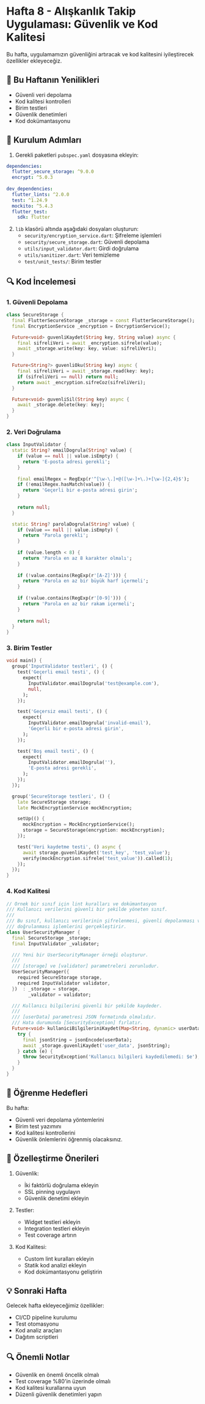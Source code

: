 # Hafta 8 - Alışkanlık Takip Uygulaması: Güvenlik ve Kod Kalitesi

Bu hafta, uygulamamızın güvenliğini artıracak ve kod kalitesini iyileştirecek özellikler ekleyeceğiz.

## 📱 Bu Haftanın Yenilikleri

- Güvenli veri depolama
- Kod kalitesi kontrolleri
- Birim testleri
- Güvenlik denetimleri
- Kod dokümantasyonu

## 🚀 Kurulum Adımları

1. Gerekli paketleri `pubspec.yaml` dosyasına ekleyin:
```yaml
dependencies:
  flutter_secure_storage: ^9.0.0
  encrypt: ^5.0.3
  
dev_dependencies:
  flutter_lints: ^2.0.0
  test: ^1.24.9
  mockito: ^5.4.3
  flutter_test:
    sdk: flutter
```

2. `lib` klasörü altında aşağıdaki dosyaları oluşturun:
   - `security/encryption_service.dart`: Şifreleme işlemleri
   - `security/secure_storage.dart`: Güvenli depolama
   - `utils/input_validator.dart`: Girdi doğrulama
   - `utils/sanitizer.dart`: Veri temizleme
   - `test/unit_tests/`: Birim testler

## 🔍 Kod İncelemesi

### 1. Güvenli Depolama
```dart
class SecureStorage {
  final FlutterSecureStorage _storage = const FlutterSecureStorage();
  final EncryptionService _encryption = EncryptionService();

  Future<void> guvenliKaydet(String key, String value) async {
    final sifreliVeri = await _encryption.sifrele(value);
    await _storage.write(key: key, value: sifreliVeri);
  }

  Future<String?> guvenliOku(String key) async {
    final sifreliVeri = await _storage.read(key: key);
    if (sifreliVeri == null) return null;
    return await _encryption.sifreCoz(sifreliVeri);
  }

  Future<void> guvenliSil(String key) async {
    await _storage.delete(key: key);
  }
}
```

### 2. Veri Doğrulama
```dart
class InputValidator {
  static String? emailDogrula(String? value) {
    if (value == null || value.isEmpty) {
      return 'E-posta adresi gerekli';
    }
    
    final emailRegex = RegExp(r'^[\w-\.]+@([\w-]+\.)+[\w-]{2,4}$');
    if (!emailRegex.hasMatch(value)) {
      return 'Geçerli bir e-posta adresi girin';
    }
    
    return null;
  }

  static String? parolaDogrula(String? value) {
    if (value == null || value.isEmpty) {
      return 'Parola gerekli';
    }
    
    if (value.length < 8) {
      return 'Parola en az 8 karakter olmalı';
    }
    
    if (!value.contains(RegExp(r'[A-Z]'))) {
      return 'Parola en az bir büyük harf içermeli';
    }
    
    if (!value.contains(RegExp(r'[0-9]'))) {
      return 'Parola en az bir rakam içermeli';
    }
    
    return null;
  }
}
```

### 3. Birim Testler
```dart
void main() {
  group('InputValidator testleri', () {
    test('Geçerli email testi', () {
      expect(
        InputValidator.emailDogrula('test@example.com'),
        null,
      );
    });

    test('Geçersiz email testi', () {
      expect(
        InputValidator.emailDogrula('invalid-email'),
        'Geçerli bir e-posta adresi girin',
      );
    });

    test('Boş email testi', () {
      expect(
        InputValidator.emailDogrula(''),
        'E-posta adresi gerekli',
      );
    });
  });

  group('SecureStorage testleri', () {
    late SecureStorage storage;
    late MockEncryptionService mockEncryption;

    setUp(() {
      mockEncryption = MockEncryptionService();
      storage = SecureStorage(encryption: mockEncryption);
    });

    test('Veri kaydetme testi', () async {
      await storage.guvenliKaydet('test_key', 'test_value');
      verify(mockEncryption.sifrele('test_value')).called(1);
    });
  });
}
```

### 4. Kod Kalitesi
```dart
// Örnek bir sınıf için lint kuralları ve dokümantasyon
/// Kullanıcı verilerini güvenli bir şekilde yöneten sınıf.
/// 
/// Bu sınıf, kullanıcı verilerinin şifrelenmesi, güvenli depolanması ve
/// doğrulanması işlemlerini gerçekleştirir.
class UserSecurityManager {
  final SecureStorage _storage;
  final InputValidator _validator;

  /// Yeni bir UserSecurityManager örneği oluşturur.
  /// 
  /// [storage] ve [validator] parametreleri zorunludur.
  UserSecurityManager({
    required SecureStorage storage,
    required InputValidator validator,
  })  : _storage = storage,
        _validator = validator;

  /// Kullanıcı bilgilerini güvenli bir şekilde kaydeder.
  /// 
  /// [userData] parametresi JSON formatında olmalıdır.
  /// Hata durumunda [SecurityException] fırlatır.
  Future<void> kullaniciBilgileriniKaydet(Map<String, dynamic> userData) async {
    try {
      final jsonString = jsonEncode(userData);
      await _storage.guvenliKaydet('user_data', jsonString);
    } catch (e) {
      throw SecurityException('Kullanıcı bilgileri kaydedilemedi: $e');
    }
  }
}
```

## 🎯 Öğrenme Hedefleri

Bu hafta:
- Güvenli veri depolama yöntemlerini
- Birim test yazımını
- Kod kalitesi kontrollerini
- Güvenlik önlemlerini
öğrenmiş olacaksınız.

## 📝 Özelleştirme Önerileri

1. Güvenlik:
   - İki faktörlü doğrulama ekleyin
   - SSL pinning uygulayın
   - Güvenlik denetimi ekleyin

2. Testler:
   - Widget testleri ekleyin
   - Integration testleri ekleyin
   - Test coverage artırın

3. Kod Kalitesi:
   - Custom lint kuralları ekleyin
   - Statik kod analizi ekleyin
   - Kod dokümantasyonu geliştirin

## 💡 Sonraki Hafta

Gelecek hafta ekleyeceğimiz özellikler:
- CI/CD pipeline kurulumu
- Test otomasyonu
- Kod analiz araçları
- Dağıtım scriptleri

## 🔍 Önemli Notlar

- Güvenlik en önemli öncelik olmalı
- Test coverage %80'in üzerinde olmalı
- Kod kalitesi kurallarına uyun
- Düzenli güvenlik denetimleri yapın 